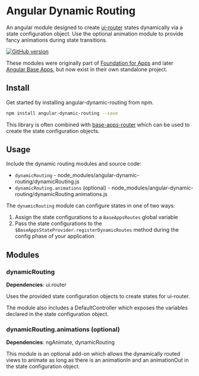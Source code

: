 # Angular Dynamic Routing
An angular module designed to create [ui-router](https://github.com/angular-ui/ui-router) states dynamically via a state configuration object.  Use the optional animation module to provide fancy animations during state transitions.

[![GitHub version](https://badge.fury.io/gh/base-apps%2Fangular-dynamic-routing.svg)](https://badge.fury.io/gh/base-apps%2Fangular-dynamic-routing)

These modules were originally part of [Foundation for Apps](https://github.com/zurb/foundation-apps) and later [Angular Base Apps](https://github.com/base-apps/angular-base-apps), but now exist in their own standalone project.

## Install

Get started by installing angular-dynamic-routing from npm.

```bash
npm install angular-dynamic-routing --save
```

This library is often combined with [base-apps-router](https://github.com/base-apps/base-apps-router) which can be used to create the state configuration objects.

## Usage

Include the dynamic routing modules and source code:
- `dynamicRouting` - node_modules/angular-dynamic-routing/dynamicRouting.js
- `dynamicRouting.animations` (optional) - node_modules/angular-dynamic-routing/dynamicRouting.animations.js

The `dynamicRouting` module can configure states in one of two ways:

1. Assign the state configurations to a `BaseAppsRoutes` global variable
2. Pass the state configurations to the `$BaseAppsStateProvider.registerDynamicRoutes` method during the config phase of your application

## Modules

### dynamicRouting
**Dependencies**: ui.router

Uses the provided state configuration objects to create states for ui-router.

The module also includes a DefaultController which exposes the variables declared in the state configuration object.

### dynamicRouting.animations (optional)
**Dependencies**: ngAnimate, dynamicRouting

This module is an optional add-on which allows the dynamically routed views to animate as long as there is an animationIn and an animationOut in the state configuration object.
